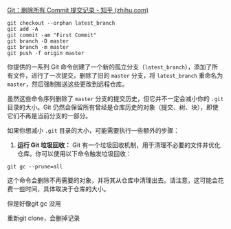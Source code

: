 [Git：删除所有 Commit 提交记录 - 知乎 (zhihu.com)](https://zhuanlan.zhihu.com/p/347385535)

```git
git checkout --orphan latest_branch
git add -A
git commit -am "First Commit"
git branch -D master
git branch -m master
git push -f origin master
```

你提供的一系列 Git 命令创建了一个新的孤立分支（`latest_branch`），添加了所有文件，进行了一次提交，删除了旧的 `master` 分支，将 `latest_branch` 重命名为 `master`，然后强制推送这些更改到远程仓库。

虽然这些命令序列删除了 `master` 分支的提交历史，但它并不一定会减小你的 `.git` 目录的大小。Git 仍然会保留所有曾经是仓库历史的对象（提交、树、块），即使它们不再是当前分支的一部分。

如果你想减小 `.git` 目录的大小，可能需要执行一些额外的步骤：

1. **运行 Git 垃圾回收：** Git 有一个垃圾回收机制，用于清理不必要的文件并优化仓库。你可以使用以下命令触发垃圾回收：

```git
git gc --prune=all
```

这个命令会删除不再需要的对象，并将其从仓库中清理出去。请注意，这可能会花费一些时间，具体取决于仓库的大小。



但是好像git gc 没用



重新git clone，会删掉记录
